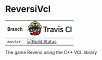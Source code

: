 # ReversiVcl

Branch|[![Travis CI logo](pics/TravisCI.png)](https://travis-ci.org)
---|---
`master`|[![Build Status](https://travis-ci.org/richelbilderbeek/ReversiVcl.svg?branch=master)](https://travis-ci.org/richelbilderbeek/ReversiVcl)

The game Reversi using the C++ VCL library
